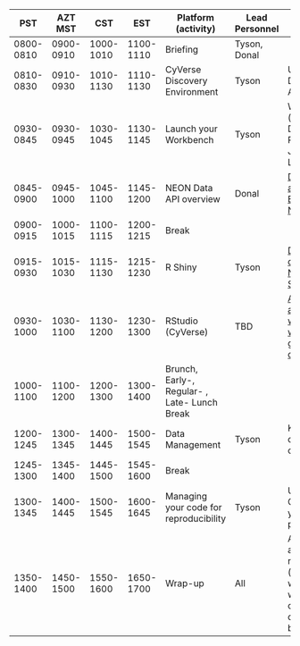 | PST | AZT MST | CST | EST | Platform (activity) | Lead Personnel | Link |
|-----|---------|-----|-----|---------------------|----------------|------|
| 0800-0810 | 0900-0910 | 1000-1010 | 1100-1110 | Briefing    | Tyson, Donal | |  Overview of day activity |
| 0810-0830 | 0910-0930 | 1010-1130 | 1110-1130 | CyVerse Discovery  Environment | Tyson | User Portal, Data, Apps, Analyses |
| 0930-0845 | 0930-0945 | 1030-1045 | 1130-1145 | Launch your Workbench | Tyson | Workspace (w/ Desktop, RStudio, Jupyter Lab) |
| 0845-0900 | 0945-1000 | 1045-1100 | 1145-1200 | NEON Data API overview | Donal | [Download and Explore NEON Data](https://www.neonscience.org/download-explore-neon-data) | 
| 0900-0915 | 1000-1015 | 1100-1115 | 1200-1215 |  Break | |
| 0915-0930 | 1015-1030 | 1115-1130 | 1215-1230 | R Shiny | Tyson | [Download data using NEON Shiny App](https://github.com/cyverse-gis/neon-shiny-browser) |
| 0930-1000 | 1030-1100 | 1130-1200 | 1230-1300 | RStudio (CyVerse) | TBD | [Accessing and working with NEON geolocation data](https://www.neonscience.org/neon-spatial-data-basics) |
| 1000-1100 | 1100-1200 | 1200-1300 | 1300-1400 | Brunch, Early-, Regular- , Late- Lunch Break |           | 
| 1200-1245 | 1300-1345 | 1400-1445 | 1500-1545 | Data Management | Tyson | Keep your data in the cloud |
| 1245-1300 | 1345-1400 | 1445-1500 | 1545-1600 |  Break |
| 1300-1345 | 1400-1445 | 1500-1545 | 1600-1645 | Managing your code for reproducibility | Tyson | Using GitHub for your projects |
| 1350-1400 | 1450-1500 | 1550-1600 | 1650-1700 |  Wrap-up | All | After-action review (what went well, wrong, could be done better) |